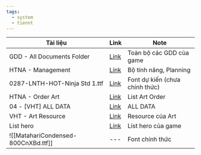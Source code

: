 ```yaml
---
tags:
  - system
  - tiennt
---
```


| Tài liệu                            | Link                                                                                                                                                                                           | Note                           |
| ----------------------------------- | ---------------------------------------------------------------------------------------------------------------------------------------------------------------------------------------------- | ------------------------------ |
| GDD - All Documents Folder          | [Link](https://drive.google.com/drive/folders/1xs7o9pWthO_APIVtE-jMRfjc2_0Qs05G)                                                                                                               | Toàn bộ các GDD của game       |
| HTNA - Management                   | [Link](https://docs.google.com/spreadsheets/d/13-dDhsbWGjdCDmsFKxnWTbNdoPSPewMwmUT6DDKkag4/edit?gid=729039823#gid=729039823)                                                                   | Bộ tính năng, Planning         |
| 0287-LNTH-HOT-Ninja Std 1.ttf       | [Link](https://drive.google.com/file/d/1AB-8iN9HpvA-Z-BimtCEHQ0CMIwRpzFE/view?fbclid=IwZXh0bgNhZW0CMTAAAR0aqqgS2-UZIOuZi9Mp5fS7j-xAvkqjU4LA4RsP8mcydf06MQFcZM9BfLU_aem_0pRHTkL28IKZNJJmc3cjpQ) | Font dự kiến (chưa chính thức) |
| HTNA - Order Art                    | [Link](https://docs.google.com/spreadsheets/d/1y-FFNgZpEPp1XJM17vXx88tlcmAeV26e1O8q6jofIck/edit?gid=0#gid=0)                                                                                   | List Art Order                 |
| 04 - [VHT] ALL DATA                 | [Link](https://docs.google.com/spreadsheets/d/1cLlK6fZv3Odg3xxbrFzqIIrhFG1yiU5b13l-9zEeDHg/edit?gid=0#gid=0)                                                                                   | ALL DATA                       |
| VHT - Art Resource                  | [Link](https://drive.google.com/drive/folders/1pfNCc94YCyQ_3LfhZtHzmMZhp3ntdGKS)                                                                                                               | Resource của Art               |
| List hero                           | [Link](https://docs.google.com/spreadsheets/d/17Teha6FWCmoefyR9eu2IA52o3bB0nEBH_IW-y0poYc8/edit?gid=649350007#gid=649350007)                                                                   | List hero của game             |
| ![[MatahariCondensed-800CnXBd.ttf]] | ---                                                                                                                                                                                            | Font chính thức                |
